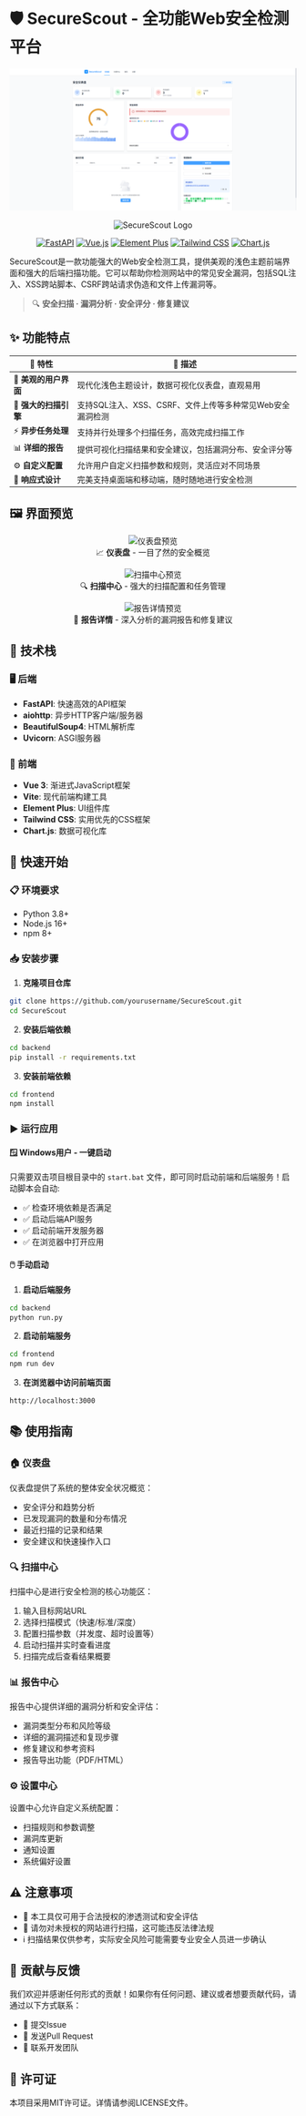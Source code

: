 # 🛡️ SecureScout - 全功能Web安全检测平台

![系统运行截图](./frontend/imgs/image.png)

<div align="center">
  
![SecureScout Logo](https://img.shields.io/badge/SecureScout-Web安全检测平台-blue?style=for-the-badge)

[![FastAPI](https://img.shields.io/badge/Backend-FastAPI-009688?style=flat-square&logo=fastapi)](https://fastapi.tiangolo.com/)
[![Vue.js](https://img.shields.io/badge/Frontend-Vue.js-4FC08D?style=flat-square&logo=vue.js)](https://vuejs.org/)
[![Element Plus](https://img.shields.io/badge/UI-Element_Plus-409EFF?style=flat-square&logo=element)](https://element-plus.org/)
[![Tailwind CSS](https://img.shields.io/badge/CSS-Tailwind-38B2AC?style=flat-square&logo=tailwind-css)](https://tailwindcss.com/)
[![Chart.js](https://img.shields.io/badge/Charts-Chart.js-FF6384?style=flat-square&logo=chart.js)](https://www.chartjs.org/)

</div>

SecureScout是一款功能强大的Web安全检测工具，提供美观的浅色主题前端界面和强大的后端扫描功能。它可以帮助你检测网站中的常见安全漏洞，包括SQL注入、XSS跨站脚本、CSRF跨站请求伪造和文件上传漏洞等。

> 🔍 **安全扫描 · 漏洞分析 · 安全评分 · 修复建议**

## ✨ 功能特点

| 🌟 特性 | 📝 描述 |
|---------|--------|
| 🎨 **美观的用户界面** | 现代化浅色主题设计，数据可视化仪表盘，直观易用 |
| 🚀 **强大的扫描引擎** | 支持SQL注入、XSS、CSRF、文件上传等多种常见Web安全漏洞检测 |
| ⚡ **异步任务处理** | 支持并行处理多个扫描任务，高效完成扫描工作 |
| 📊 **详细的报告** | 提供可视化扫描结果和安全建议，包括漏洞分布、安全评分等 |
| ⚙️ **自定义配置** | 允许用户自定义扫描参数和规则，灵活应对不同场景 |
| 📱 **响应式设计** | 完美支持桌面端和移动端，随时随地进行安全检测 |

## 🖼️ 界面预览

<div align="center">
  
![仪表盘预览](https://place-hold.it/800x450?text=SecureScout仪表盘预览&fontsize=23)  
📈 **仪表盘** - 一目了然的安全概览

![扫描中心预览](https://place-hold.it/800x450?text=扫描中心预览&fontsize=23)  
🔍 **扫描中心** - 强大的扫描配置和任务管理

![报告详情预览](https://place-hold.it/800x450?text=安全报告详情预览&fontsize=23)  
📝 **报告详情** - 深入分析的漏洞报告和修复建议

</div>

## 🔧 技术栈

### 🖥️ 后端
- **FastAPI**: 快速高效的API框架
- **aiohttp**: 异步HTTP客户端/服务器
- **BeautifulSoup4**: HTML解析库
- **Uvicorn**: ASGI服务器

### 🎨 前端
- **Vue 3**: 渐进式JavaScript框架
- **Vite**: 现代前端构建工具
- **Element Plus**: UI组件库
- **Tailwind CSS**: 实用优先的CSS框架
- **Chart.js**: 数据可视化库

## 🚀 快速开始

### 📋 环境要求

- Python 3.8+
- Node.js 16+
- npm 8+

### 📥 安装步骤

1. **克隆项目仓库**

```bash
git clone https://github.com/yourusername/SecureScout.git
cd SecureScout
```

2. **安装后端依赖**

```bash
cd backend
pip install -r requirements.txt
```

3. **安装前端依赖**

```bash
cd frontend
npm install
```

### ▶️ 运行应用

#### 🪟 Windows用户 - 一键启动

只需要双击项目根目录中的 `start.bat` 文件，即可同时启动前端和后端服务！启动脚本会自动:

- ✅ 检查环境依赖是否满足
- ✅ 启动后端API服务
- ✅ 启动前端开发服务器
- ✅ 在浏览器中打开应用

#### 🖱️ 手动启动

1. **启动后端服务**

```bash
cd backend
python run.py
```

2. **启动前端服务**

```bash
cd frontend
npm run dev
```

3. **在浏览器中访问前端页面**

```
http://localhost:3000
```

## 📚 使用指南

### 🏠 仪表盘

仪表盘提供了系统的整体安全状况概览：

- 安全评分和趋势分析
- 已发现漏洞的数量和分布情况
- 最近扫描的记录和结果
- 安全建议和快速操作入口

### 🔍 扫描中心

扫描中心是进行安全检测的核心功能区：

1. 输入目标网站URL
2. 选择扫描模式（快速/标准/深度）
3. 配置扫描参数（并发度、超时设置等）
4. 启动扫描并实时查看进度
5. 扫描完成后查看结果概要

### 📊 报告中心

报告中心提供详细的漏洞分析和安全评估：

- 漏洞类型分布和风险等级
- 详细的漏洞描述和复现步骤
- 修复建议和参考资料
- 报告导出功能（PDF/HTML）

### ⚙️ 设置中心

设置中心允许自定义系统配置：

- 扫描规则和参数调整
- 漏洞库更新
- 通知设置
- 系统偏好设置

## ⚠️ 注意事项

- 🚫 本工具仅可用于合法授权的渗透测试和安全评估
- 🚫 请勿对未授权的网站进行扫描，这可能违反法律法规
- ℹ️ 扫描结果仅供参考，实际安全风险可能需要专业安全人员进一步确认

## 🤝 贡献与反馈

我们欢迎并感谢任何形式的贡献！如果你有任何问题、建议或者想要贡献代码，请通过以下方式联系：

- 📌 提交Issue
- 🔀 发送Pull Request
- 📧 联系开发团队

## 📜 许可证

本项目采用MIT许可证。详情请参阅LICENSE文件。 